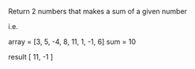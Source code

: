 Return 2 numbers that makes a sum of a given number

i.e.

array = [3, 5, -4, 8, 11, 1, -1, 6]
sum = 10

result [ 11, -1 ]

